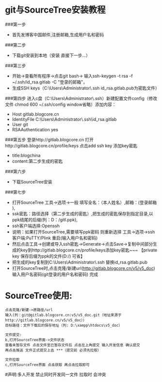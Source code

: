  
# git与SourceTree安装教程

###第一步
-   首先发博客中国邮件,注册邮箱,生成用户名和密码

###第二步
-   下载git安装到本地（安装 直接下一步...）

###第三步
-   开始->查看所有程序->点击git bash-> 输入ssh-keygen -t rsa -f ~/.ssh/id_rsa.gitlab -C "登录的邮箱"，
-   生成SSH keys（C:\Users\Administrator\\.ssh id_rsa.gitlab.pub为密匙文件）

###第四步
进入c盘（C:\Users\Administrator\\.ssh）新建配置文件config（修改文件 chmod 600 ~/.ssh/config window省略）添加内容：
- Host gitlab.blogcore.cn
-    IdentityFile C:\Users\Administrator\\.ssh\id_rsa.gitlab
-    User git
-    RSAAuthentication yes 

###第五步
登录http://gitlab.blogcore.cn 打开http://gitlab.blogcore.cn/profile/keys 点击add ssh key 添加key密匙
-   title:blogchina
-   content:第二步生成的密匙

###第六步
-   下载SourceTree安装

###第七步
-   打开SourceTree 工具->选项->一般 填写全名：（本人姓名）,邮箱：(登录邮箱 ), 
-   ssk密匙：路径选择（第二步生成的密匙）,把生成的密匙保存到指定目录,以ppk结尾的后缀(列：D：/gitl.ppk),
-   ssh客户端选择:Openssh
-   说明：如果打开SourceTree,需要填写ppk密码 则重新选择 工具->选项->ssh客户端:PuTTY/Plink 重启(输入用户名和密码)
-   然后点击工具->创建或导入ssh密匙->Generate->点击Save->复制中间部分生成的key到http://gitlab.blogcore.cn/profile/keys添加key密匙~~~  【private key 保存后缀为ppk的文件(D:/) 可省】
-   把生成的key复制到C:\Users\Administrator\\.ssh 替换id_rsa.gitlab.pub
-   打开SourceTree时,点击克隆/新建url(http://gitlab.blogcore.cn/v5/v5_doc) 输入用户名密码(git登录的用户名和密码) 完成




# SourceTree使用:
```
点击克隆/新建->原路径/url 
输入(列：git@gitlab.blogcore.cn:v5/v5_doc.git（地址来源于http://gitlab.blogcore.cn/v5/v5_doc））
目标路径：文件下载后的保存地址（列: D:\xampp\htdocs\v5_doc） 

文件提交:
b,打开SourceTree界面->文件状态 
查看未暂存文件 点击文件至已暂存文件后 点击左上角提交 输入开发信息 确认提交
再点击推送 文件正式提交上去 ***（提交前 必须先拉取）
 
文件拉取
c,打开SourceTree界面 点击获取 再点击拉取即可 

``` 
#声明:多人开发 禁止同时开发同一文件 拉取时 会冲突